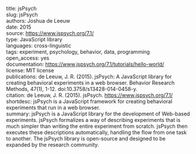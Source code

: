 title: jsPsych  
slug: jsPsych  
authors: Joshua de Leeuw  
date: 2015  
source: https://www.jspsych.org/7.1/  
type: JavaScript library  
languages: cross-linguistic  
tags: experiment, psychology, behavior, data, programming  
open_access: yes  
documentation: https://www.jspsych.org/7.1/tutorials/hello-world/  
license: MIT license  
publications: de Leeuw, J. R. (2015). jsPsych: A JavaScript library for creating behavioral experiments in a web browser. Behavior Research Methods, 47(1), 1-12. doi:10.3758/s13428-014-0458-y.  
citation: de Leeuw, J. R. (2015). jsPsych. https://www.jspsych.org/7.1/  
shortdesc: jsPsych is a JavaScript framework for creating behavioral experiments that run in a web browser.  
summary: jsPsych is a JavaScript library for the development of Web-based experiments. jsPsych formalizes a way of describing experiments that is much simpler than writing the entire experiment from scratch. jsPsych then executes these descriptions automatically, handling the flow from one task to another. The jsPsych library is open-source and designed to be expanded by the research community.  
